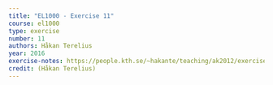 ```yaml
---
title: "EL1000 - Exercise 11"
course: el1000
type: exercise
number: 11
authors: Håkan Terelius
year: 2016
exercise-notes: https://people.kth.se/~hakante/teaching/ak2012/exercise11.pdf
credit: (Håkan Terelius)
---
```

